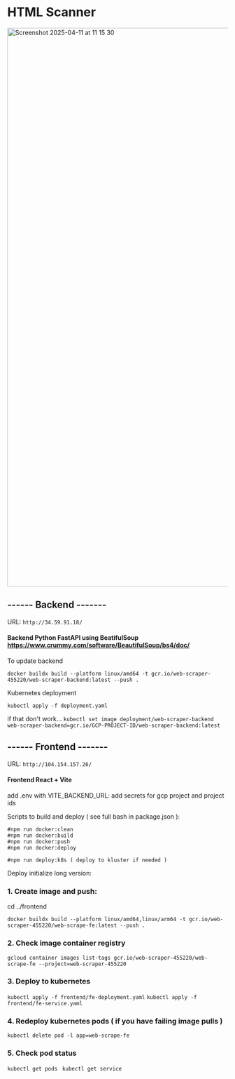 # HTML Scanner
 
<img width="1274" alt="Screenshot 2025-04-11 at 11 15 30" src="https://github.com/user-attachments/assets/65f6dc48-5e5a-44cf-bb64-5401432e26ab" />


## ------ Backend ------- 

URL: ```http://34.59.91.18/```
####  Backend Python FastAPI using BeatifulSoup https://www.crummy.com/software/BeautifulSoup/bs4/doc/ 

To update backend

```docker buildx build --platform linux/amd64 -t gcr.io/web-scraper-455220/web-scraper-backend:latest --push .```

Kubernetes deployment

```kubectl apply -f deployment.yaml ```

if that don't work...
```kubectl set image deployment/web-scraper-backend web-scraper-backend=gcr.io/GCP-PROJECT-ID/web-scraper-backend:latest```

## ------ Frontend ------- 
URL: ```http://104.154.157.26/```

####  Frontend React + Vite 
add .env with VITE_BACKEND_URL:
add secrets for gcp project and project ids

Scripts to build and deploy ( see full bash in package.json ):
```
#npm run docker:clean 
#npm run docker:build
#npm run docker:push  
#npm run docker:deploy

#npm run deploy:k8s ( deploy to kluster if needed )
```


Deploy initialize long version: 

### 1. Create image and push:
cd ../frontend
```
docker buildx build --platform linux/amd64,linux/arm64 -t gcr.io/web-scraper-455220/web-scrape-fe:latest --push .
```
### 2. Check image container registry
```gcloud container images list-tags gcr.io/web-scraper-455220/web-scrape-fe --project=web-scraper-455220```
### 3. Deploy to kubernetes
```kubectl apply -f frontend/fe-deployment.yaml```
```kubectl apply -f frontend/fe-service.yaml```

### 4. Redeploy kubernetes pods ( if you have failing image pulls ) 
```kubectl delete pod -l app=web-scrape-fe```
### 5. Check pod status
```kubectl get pods ```
```kubectl get service ```




